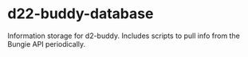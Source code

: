 # d22-buddy-database
Information storage for d2-buddy. Includes scripts to pull info from the Bungie API periodically.
